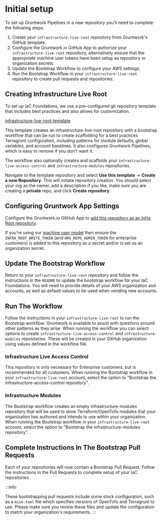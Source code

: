 # Initial setup

To set up Gruntwork Pipelines in a new repository you'll need to complete the following steps:
1. Create your `infrastructure-live-root` repository from Gruntwork's GitHub template.
2. Configure the Gruntwork.io GitHub App to authorize your `infrastructure-live-root` repository, alternatively ensure that the appropriate machine user tokens have been setup as repository or organization secrets.
3. Update the Bootstrap Workflow to configure your AWS settings.
4. Run the Bootstrap Workflow in your `infrastructure-live-root` repository to create pull requests and repositories.


## Creating Infrastructure Live Root

To set up IaC Foundations, we use a pre-configured git repository template that includes best practices and also allows for customization.

[infrastructure-live-root-template](https://github.com/gruntwork-io/infrastructure-live-root-template)

This template creates an infrastructure-live-root repository with a bootstrap workflow that can be run to create scaffolding for a best practices Terragrunt configuration, including patterns for module defaults, global variables, and account baselines. It also configures Gruntwork Pipelines, which is easy to remove if you don't want it.

The workflow also optionally creates and scaffolds your `infrastructure-live-access-control` and `infrastructure-modules` repositories.

Navigate to the template repository and select **Use this template** -> **Create a new Repository**. This will initiate repository creation. You should select your org as the owner, add a description if you like, make sure you are creating a **private** repo, and click **Create repository**.

## Configuring Gruntwork App Settings

Configure the Gruntwork.io GitHub App to [add this repository as an Infra Root repository](/2.0/docs/pipelines/installation/viagithubapp#configuration).

If you're using our [machine user model](/2.0/docs/pipelines/installation/viamachineusers.md) then ensure the `INFRA_ROOT_WRITE_TOKEN` (and `ORG_REPO_ADMIN_TOKEN` for enterprise customers) is added to this repository as a secret and/or is set as an organization secret.

## Update The Bootstrap Workflow

Return to your `infrastructure-live-root` repository and follow the instructions in the `README` to update the bootstrap workflow for your IaC Foundations. You will need to provide details of your AWS organization and accounts, as well as default values to be used when vending new accounts.

## Run The Workflow

Follow the instructions in your `infrastructure-live-root` to run the Bootstrap workflow. Gruntwork is available to assist with questions around other patterns as they arise. When running the workflow you can select options to create `infrastructure-live-access-control` and `infrastructure-modules` repositories. These will be created in your GitHub organization using values defined in the workflow file.

### Infrastructure Live Access Control

This repository is only necessary for Enterprise customers, but is recommended for all customers. When running the Bootstrap workflow in your `infrastructure-live-root` account, select the option to "Bootstrap the infrastructure-access-control repository".

### Infrastructure Modules

The Bootstrap workflow creates an empty infrastructure-modules repository that will be used to store Terraform/OpenTofu modules that your organization has authored and intends to use within your organization. When running the Bootstrap workflow in your `infrastructure-live-root` account, select the option to "Bootstrap the infrastructure-modules repository".

## Complete Instructions In The Bootstrap Pull Requests

Each of your repositories will now contain a Bootstrap Pull Request. Follow the instructions in the Pull Requests to complete setup of your IaC repositories.

:::info

These bootstrapping pull requests include some stock configuration, such as a `mise.toml` file which specifies versions of OpenTofu and Terragrunt to use.  Please make sure you review these files and update the configuration to match your organization's requirements.
:::